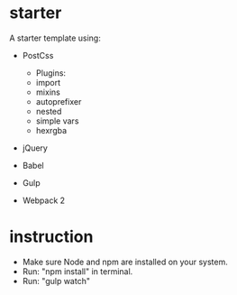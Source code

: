 # starter
A starter template using:
  - PostCss
    - Plugins:
     - import
     - mixins
     - autoprefixer
     - nested
     - simple vars
     - hexrgba
     
  - jQuery
  - Babel
  - Gulp
  - Webpack 2
 
# instruction
- Make sure Node and npm are installed on your system.
- Run: "npm install" in terminal.
- Run: "gulp watch"
